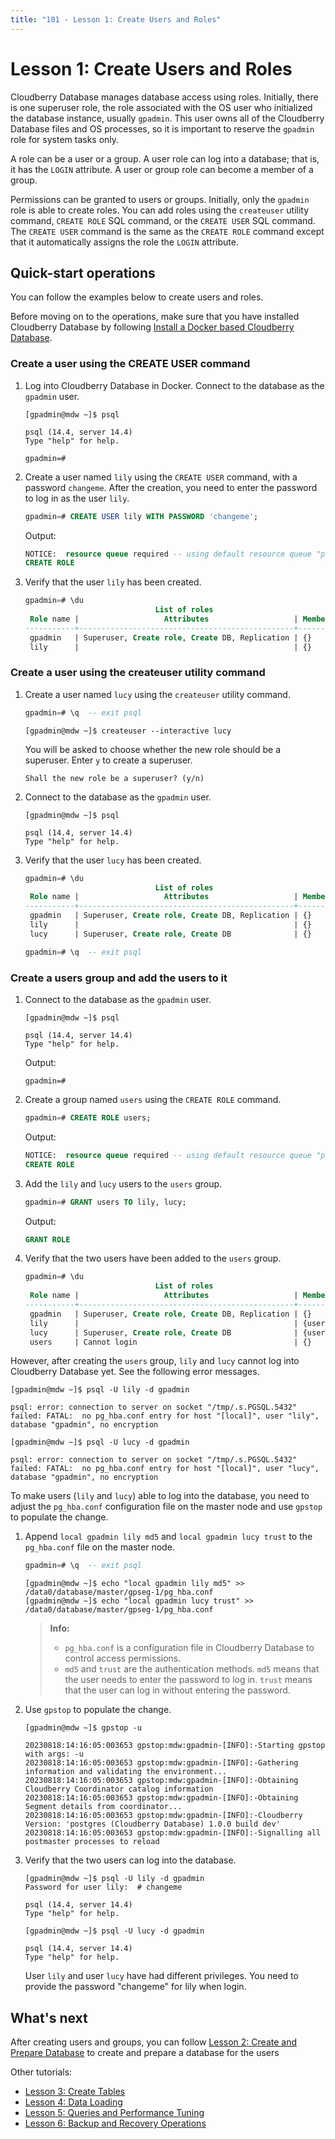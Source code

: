 ```yaml
---
title: "101 - Lesson 1: Create Users and Roles"
---
```


# Lesson 1: Create Users and Roles

Cloudberry Database manages database access using roles. Initially, there is one superuser role, the role associated with the OS user who initialized the database instance, usually `gpadmin`. This user owns all of the Cloudberry Database files and OS processes, so it is important to reserve the `gpadmin` role for system tasks only.

A role can be a user or a group. A user role can log into a database; that is, it has the `LOGIN` attribute. A user or group role can become a member of a group.

Permissions can be granted to users or groups. Initially, only the `gpadmin` role is able to create roles. You can add roles using the `createuser` utility command, `CREATE ROLE` SQL command, or the `CREATE USER` SQL command. The `CREATE USER` command is the same as the `CREATE ROLE` command except that it automatically assigns the role the `LOGIN` attribute.

## Quick-start operations

You can follow the examples below to create users and roles.

Before moving on to the operations, make sure that you have installed Cloudberry Database by following [Install a Docker based Cloudberry Database](../000-cbdb-sandbox/README.md).

### Create a user using the CREATE USER command

1. Log into Cloudberry Database in Docker. Connect to the database as the `gpadmin` user.

    ```shell
    [gpadmin@mdw ~]$ psql

    psql (14.4, server 14.4)
    Type "help" for help.
    ```

    ```shell
    gpadmin=#
    ```

2. Create a user named `lily` using the `CREATE USER` command, with a password `changeme`. After the creation, you need to enter the password to log in as the user `lily`.

    ```sql
    gpadmin=# CREATE USER lily WITH PASSWORD 'changeme';
    ```

    Output:

    ```sql
    NOTICE:  resource queue required -- using default resource queue "pg_default"
    CREATE ROLE
    ```

3. Verify that the user `lily` has been created.

    ```sql
    gpadmin=# \du
                                 List of roles
     Role name |                   Attributes                   | Member of
    -----------+------------------------------------------------+-----------
     gpadmin   | Superuser, Create role, Create DB, Replication | {}
     lily      |                                                | {}
    ```

### Create a user using the createuser utility command

1. Create a user named `lucy` using the `createuser` utility command.

    ```sql
    gpadmin=# \q  -- exit psql
    ```

    ```shell
    [gpadmin@mdw ~]$ createuser --interactive lucy
    ```

    You will be asked to choose whether the new role should be a superuser. Enter `y` to create a superuser.

    ```shell
    Shall the new role be a superuser? (y/n)
    ```

2. Connect to the database as the `gpadmin` user.

    ```shell
    [gpadmin@mdw ~]$ psql

    psql (14.4, server 14.4)
    Type "help" for help.
    ```

3. Verify that the user `lucy` has been created.

    ```sql
    gpadmin=# \du
                                 List of roles
     Role name |                   Attributes                   | Member of
    -----------+------------------------------------------------+-----------
     gpadmin   | Superuser, Create role, Create DB, Replication | {}
     lily      |                                                | {}
     lucy      | Superuser, Create role, Create DB              | {}
    ```

    ```sql
    gpadmin=# \q  -- exit psql
    ```

### Create a users group and add the users to it

1. Connect to the database as the `gpadmin` user.

    ```shell
    [gpadmin@mdw ~]$ psql

    psql (14.4, server 14.4)
    Type "help" for help.
    ```

    Output:

    ```shell
    gpadmin=#
    ```

2. Create a group named `users` using the `CREATE ROLE` command.

    ```sql
    gpadmin=# CREATE ROLE users;
    ```

    Output:

    ```sql
    NOTICE:  resource queue required -- using default resource queue "pg_default"
    CREATE ROLE
    ```

3. Add the `lily` and `lucy` users to the `users` group.

    ```sql
    gpadmin=# GRANT users TO lily, lucy;
    ```

    Output:

    ```sql
    GRANT ROLE
    ```

4. Verify that the two users have been added to the `users` group.

    ```sql
    gpadmin=# \du
                                 List of roles
     Role name |                   Attributes                   | Member of
    -----------+------------------------------------------------+-----------
     gpadmin   | Superuser, Create role, Create DB, Replication | {}
     lily      |                                                | {users}
     lucy      | Superuser, Create role, Create DB              | {users}
     users     | Cannot login                                   | {}
    ```

However, after creating the `users` group, `lily` and `lucy` cannot log into Cloudberry Database yet. See the following error messages.

```shell
[gpadmin@mdw ~]$ psql -U lily -d gpadmin

psql: error: connection to server on socket "/tmp/.s.PGSQL.5432" failed: FATAL:  no pg_hba.conf entry for host "[local]", user "lily", database "gpadmin", no encryption
```

```shell
[gpadmin@mdw ~]$ psql -U lucy -d gpadmin

psql: error: connection to server on socket "/tmp/.s.PGSQL.5432" failed: FATAL:  no pg_hba.conf entry for host "[local]", user "lucy", database "gpadmin", no encryption
```

To make users (`lily` and `lucy`) able to log into the database, you need to adjust the `pg_hba.conf` configuration file on the master node and use `gpstop` to populate the change.

1. Append `local gpadmin lily md5` and `local gpadmin lucy trust` to the `pg_hba.conf` file on the master node.

    ```sql
    gpadmin=# \q  -- exit psql
    ```

    ```shell
    [gpadmin@mdw ~]$ echo "local gpadmin lily md5" >> /data0/database/master/gpseg-1/pg_hba.conf
    [gpadmin@mdw ~]$ echo "local gpadmin lucy trust" >> /data0/database/master/gpseg-1/pg_hba.conf
    ```

    > **Info:**
    >
    > - `pg_hba.conf` is a configuration file in Cloudberry Database to control access permissions.
    > - `md5` and `trust` are the authentication methods. `md5` means that the user needs to enter the password to log in. `trust` means that the user can log in without entering the password.

2. Use `gpstop` to populate the change.

    ```shell
    [gpadmin@mdw ~]$ gpstop -u
    ```

    ```shell
    20230818:14:16:05:003653 gpstop:mdw:gpadmin-[INFO]:-Starting gpstop with args: -u
    20230818:14:16:05:003653 gpstop:mdw:gpadmin-[INFO]:-Gathering information and validating the environment...
    20230818:14:16:05:003653 gpstop:mdw:gpadmin-[INFO]:-Obtaining Cloudberry Coordinator catalog information
    20230818:14:16:05:003653 gpstop:mdw:gpadmin-[INFO]:-Obtaining Segment details from coordinator...
    20230818:14:16:05:003653 gpstop:mdw:gpadmin-[INFO]:-Cloudberry Version: 'postgres (Cloudberry Database) 1.0.0 build dev'
    20230818:14:16:05:003653 gpstop:mdw:gpadmin-[INFO]:-Signalling all postmaster processes to reload
    ```

3. Verify that the two users can log into the database.

    ```shell
    [gpadmin@mdw ~]$ psql -U lily -d gpadmin
    Password for user lily:  # changeme

    psql (14.4, server 14.4)
    Type "help" for help.
    ```

    ```shell
    [gpadmin@mdw ~]$ psql -U lucy -d gpadmin

    psql (14.4, server 14.4)
    Type "help" for help.
    ```

    User `lily` and user `lucy` have had different privileges. You need to provide the password "changeme" for lily when login.

## What's next

After creating users and groups, you can follow [Lesson 2: Create and Prepare Database](../101-cbdb-tutorials/101-2-create-and-prepare-database.md) to create and prepare a database for the users

Other tutorials:

- [Lesson 3: Create Tables](../101-cbdb-tutorials/101-3-create-tables.md)
- [Lesson 4: Data Loading](../101-cbdb-tutorials/101-4-data-loading.md)
- [Lesson 5: Queries and Performance Tuning](../101-cbdb-tutorials/101-5-queries-and-performance-tuning.md)
- [Lesson 6: Backup and Recovery Operations](../101-cbdb-tutorials/101-6-backup-and-recovery-operations.md)
